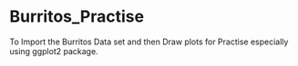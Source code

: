 # Burritos_Practise

To Import the Burritos Data set and then Draw plots for Practise especially using ggplot2 package.
